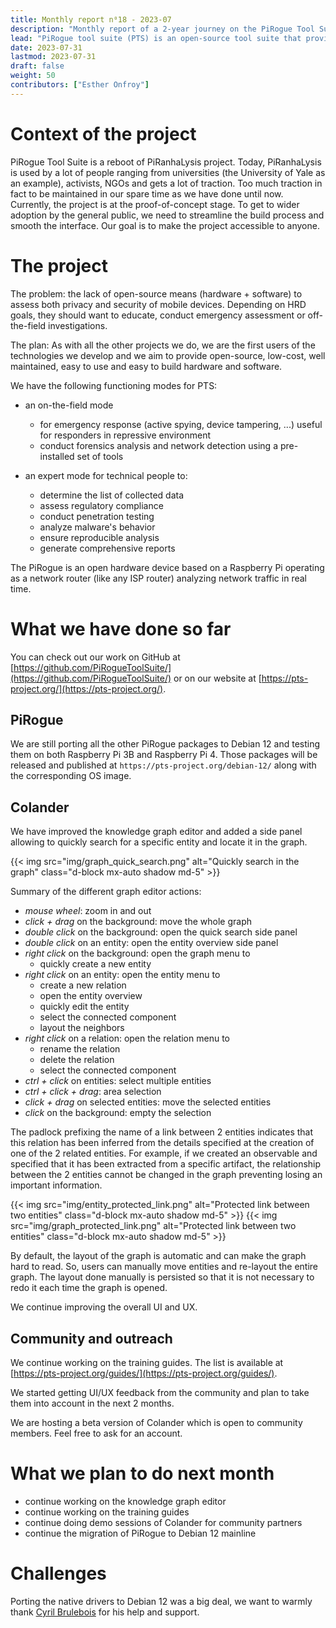 ```yaml
---
title: Monthly report n⁰18 - 2023-07
description: "Monthly report of a 2-year journey on the PiRogue Tool Suite project"
lead: "PiRogue tool suite (PTS) is an open-source tool suite that provides a comprehensive mobile forensic and network traffic analysis platform."
date: 2023-07-31
lastmod: 2023-07-31
draft: false
weight: 50
contributors: ["Esther Onfroy"]
---
```


# Context of the project
PiRogue Tool Suite is a reboot of PiRanhaLysis project. Today, PiRanhaLysis is used by a lot of people ranging from universities (the University of Yale as an example), activists, NGOs and gets a lot of traction. Too much traction in fact to be maintained in our spare time as we have done until now. Currently, the project is at the proof-of-concept stage. To get to wider adoption by the general public, we need to streamline the build process and smooth the interface. Our goal is to make the project accessible to anyone.

# The project
The problem: the lack of open-source means (hardware + software) to assess both privacy and security of mobile devices. Depending on HRD goals, they should want to educate, conduct emergency assessment or off-the-field investigations.

The plan: As with all the other projects we do, we are the first users of the technologies we develop and we aim to provide open-source, low-cost, well maintained, easy to use and easy to build hardware and software. 

We have the following functioning modes for PTS:

- an on-the-field mode
  - for emergency response (active spying, device tampering, ...) useful for responders in repressive environment
  - conduct forensics analysis and network detection using a pre-installed set of tools

- an expert mode for technical people to:
  - determine the list of collected data
  - assess regulatory compliance
  - conduct penetration testing 
  - analyze malware's behavior
  - ensure reproducible analysis
  - generate comprehensive reports

The PiRogue is an open hardware device based on a Raspberry Pi operating as a network router (like any ISP router) analyzing network traffic in real time. 

# What we have done so far
You can check out our work on GitHub at [https://github.com/PiRogueToolSuite/](https://github.com/PiRogueToolSuite/) or on our website at [https://pts-project.org/](https://pts-project.org/). 

## PiRogue
We are still porting all the other PiRogue packages to Debian 12 and testing them on both Raspberry Pi 3B and Raspberry Pi 4. Those packages will be released and published at `https://pts-project.org/debian-12/` along with the corresponding OS image.

## Colander
We have improved the knowledge graph editor and added a side panel allowing to quickly search for a specific entity and locate it in the graph. 

{{< img src="img/graph_quick_search.png" alt="Quickly search in the graph" class="d-block mx-auto shadow md-5" >}}

Summary of the different graph editor actions:

* *mouse wheel*: zoom in and out
* *click + drag* on the background: move the whole graph
* *double click* on the background: open the quick search side panel
* *double click* on an entity: open the entity overview side panel
* *right click* on the background: open the graph menu to
  * quickly create a new entity
* *right click* on an entity: open the entity menu to
  * create a new relation
  * open the entity overview
  * quickly edit the entity
  * select the connected component
  * layout the neighbors 
* *right click* on a relation: open the relation menu to
  * rename the relation
  * delete the relation
  * select the connected component
* *ctrl + click* on entities: select multiple entities
* *ctrl + click + drag*: area selection
* *click + drag* on selected entities: move the selected entities
* *click* on the background: empty the selection

The padlock prefixing the name of a link between 2 entities indicates that this relation has been inferred from the details specified at the creation of one of the 2 related entities. For example, if we created an observable and specified that it has been extracted from a specific artifact, the relationship between the 2 entities cannot be changed in the graph preventing losing an important information.

{{< img src="img/entity_protected_link.png" alt="Protected link between two entities" class="d-block mx-auto shadow md-5" >}}
{{< img src="img/graph_protected_link.png" alt="Protected link between two entities" class="d-block mx-auto shadow md-5" >}}

By default, the layout of the graph is automatic and can make the graph hard to read. So, users can manually move entities and re-layout the entire graph. The layout done manually is persisted so that it is not necessary to redo it each time the graph is opened.

We continue improving the overall UI and UX.

## Community and outreach
We continue working on the training guides. The list is available at [https://pts-project.org/guides/](https://pts-project.org/guides/).

We started getting UI/UX feedback from the community and plan to take them into account in the next 2 months.

We are hosting a beta version of Colander which is open to community members. Feel free to ask for an account.

# What we plan to do next month
* continue working on the knowledge graph editor
* continue working on the training guides
* continue doing demo sessions of Colander for community partners
* continue the migration of PiRogue to Debian 12 mainline

# Challenges
Porting the native drivers to Debian 12 was a big deal, we want to warmly thank [Cyril Brulebois](https://debamax.com/) for his help and support.